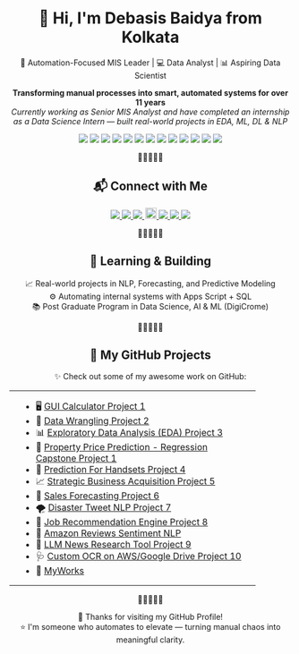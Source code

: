 <h1 align="center">👋 Hi, I'm Debasis Baidya from Kolkata </h1>

<p align="center">
  🚀 Automation-Focused MIS Leader | 💻 Data Analyst | 📊 Aspiring Data Scientist
</p>

<p align="center">
  <strong>Transforming manual processes into smart, automated systems for over 11 years</strong><br>
  <i>Currently working as Senior MIS Analyst and have completed an internship as a Data Science Intern — built real-world projects in EDA, ML, DL & NLP</i>
</p>

<p align="center">
  <img src="https://img.shields.io/badge/Python-Data_Science_|_Analytics-3776AB?logo=python&logoColor=white&style=flat-square" />
  <img src="https://img.shields.io/badge/SQL-Queries-4479A1?logo=mysql&logoColor=white&style=flat-square" />
  <img src="https://img.shields.io/badge/Power%20BI-Visualization-yellow?logo=powerbi&logoColor=black&style=flat-square" />
  <img src="https://img.shields.io/badge/Tableau-Dashboards-005F9E?logo=tableau&logoColor=white&style=flat-square" />
  <img src="https://img.shields.io/badge/Google%20Sheets-Cloud AutoSave-34A853?logo=googlesheets&logoColor=white&style=flat-square" />
  <img src="https://img.shields.io/badge/Google%20Apps%20Script-Automation-4285F4?logo=google&logoColor=white&style=flat-square" />
  <img src="https://img.shields.io/badge/Streamlit-Apps-FF4B4B?logo=streamlit&logoColor=white&style=flat-square" />
  <img src="https://img.shields.io/badge/Excel-Advanced-217346?logo=microsoft-excel&logoColor=white&style=flat-square" />
  <img src="https://img.shields.io/badge/PowerPoint-Infographics-B7472A?logo=microsoft-powerpoint&logoColor=white&style=flat-square" />
  <img src="https://img.shields.io/badge/Canva-Designing-00C4CC?logo=canva&logoColor=white&style=flat-square" />
  <img src="https://img.shields.io/badge/Looker%20Studio-Reports-4285F4?logo=looker&logoColor=white&style=flat-square" />
  <img src="https://img.shields.io/badge/Google%20Sites-Intranet-34A853?logo=google&logoColor=white&style=flat-square" />
  <img src="https://img.shields.io/badge/Google%20Forms-Pre--Filled-4285F4?logo=googleforms&logoColor=white&style=flat-square" />
</p>

<p align="center">🌟🌟🌟🌟🌟</p>

<h2 align="center">📬 Connect with Me</h2>

<p align="center">
  <a href="https://www.linkedin.com/in/debasisbaidya" target="_blank">
    <img src="https://img.shields.io/badge/LinkedIn-Connect-blue?style=flat&logo=linkedin&logoColor=white" />
  </a>
  <a href="mailto:speak2debasis@gmail.com">
    <img src="https://img.shields.io/badge/Gmail-Mail_Me-red?style=flat&logo=gmail&logoColor=white" />
  </a>
  <a href="https://api.whatsapp.com/send?phone=918013316086&text=Hi%20Debasis!">
    <img src="https://img.shields.io/badge/WhatsApp-Chat-green?style=flat&logo=whatsapp&logoColor=white" />
  </a>
  <a href="https://github.com/DebasisBaidya">
    <img src="https://visitor-badge.laobi.icu/badge?page_id=DebasisBaidya" style="height:20px; margin-left: 2px;" />
  </a>
  <a href="https://github.com/DebasisBaidya">
    <img src="https://img.shields.io/github/followers/DebasisBaidya?label=Followers&style=flat&logo=github" />
  </a>
  <a href="https://github.com/DebasisBaidya?tab=stars">
    <img src="https://img.shields.io/github/stars/DebasisBaidya?affiliations=OWNER&label=Total%20Stars&style=flat&logo=github" />
  </a>
  <a href="https://linktr.ee/debasisbaidya" target="_blank" rel="noopener noreferrer">
      <img src="https://img.shields.io/badge/My%20Certifications-View-orange?style=flat&logo=google-drive&logoColor=white" />
  </a>
</p>

<p align="center">🌟🌟🌟🌟🌟</p>

<h2 align="center">🧠 Learning & Building</h2>

<p align="center">
  📈 Real-world projects in NLP, Forecasting, and Predictive Modeling<br>
  ⚙️ Automating internal systems with Apps Script + SQL<br>
  📚 Post Graduate Program in Data Science, AI & ML (DigiCrome)
</p>

<p align="center">🌟🌟🌟🌟🌟</p>

<h2 align="center">🚀 My GitHub Projects</h2>

<p align="center">✨ Check out some of my awesome work on GitHub:</p>

<table align="center">
  <tr>
    <td align="left" style="padding: 0 20px; max-width: 400px;">
      <ul>
        <li>🖥️ <a href="https://github.com/DebasisBaidya/GUI-Calculator_Project-1">GUI Calculator Project 1</a></li>
        <li>🧹 <a href="https://github.com/DebasisBaidya/Data-Wrangling_Project-2">Data Wrangling Project 2</a></li>
        <li>📊 <a href="https://github.com/DebasisBaidya/EDA_Project-3">Exploratory Data Analysis (EDA) Project 3</a></li>
        <li>🏡 <a href="https://github.com/DebasisBaidya/Property-Price-Prediction-Capstone_1.git">Property Price Prediction - Regression Capstone Project 1</a></li>
        <li>📱 <a href="https://github.com/DebasisBaidya/Prediction_For_Handsets-Project-4">Prediction For Handsets Project 4</a></li>
        <li>📈 <a href="https://github.com/DebasisBaidya/Strategic-Business-Acquisition_Project-5">Strategic Business Acquisition Project 5</a></li>
        <li>📅 <a href="https://github.com/DebasisBaidya/Sales_Forecasting_Project-6">Sales Forecasting Project 6</a></li>
        <li>🌪️ <a href="https://github.com/DebasisBaidya/Disaster-Tweet-NLP_Project-7">Disaster Tweet NLP Project 7</a></li>
        <li>💼 <a href="https://github.com/DebasisBaidya/job-recommendation-engine-Project-8">Job Recommendation Engine Project 8</a></li>
        <li>🛒 <a href="https://github.com/DebasisBaidya/Amazon_Reviews_Sentiment-NLP">Amazon Reviews Sentiment NLP</a></li>
        <li>📰 <a href="https://github.com/DebasisBaidya/LLM-News-Research-Tool_Project-9">LLM News Research Tool Project 9</a></li>
        <li>🩺 <a href="https://github.com/DebasisBaidya/Custom-OCR-with-YOLO-on-Drive_Project-10.git">Custom OCR on AWS/Google Drive Project 10</a></li>
        <li>📂 <a href="https://github.com/DebasisBaidya/MyWorks">MyWorks</a></li>
      </ul>
    </td>
  </tr>
</table>

<p align="center">🌟🌟🌟🌟🌟</p>

<p align="center">
  🙏 Thanks for visiting my GitHub Profile!<br>
  ⭐ I'm someone who automates to elevate — turning manual chaos into meaningful clarity.
</p>





